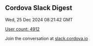 ## Cordova Slack Digest
Wed, 25 Dec 2024 08:21:42 GMT

[User count: 4912](https://cordova.slack.com/)


Join the conversation at [slack.cordova.io](http://slack.cordova.io/)
